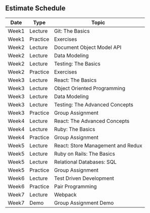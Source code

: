 ## Estimate Schedule

Date  | Type     | Topic
------|----------|--------
Week1 | Lecture  | Git: The Basics
Week1 | Practice | Exercises
Week2 | Lecture  | Document Object Model API
Week2 | Lecture  | Data Modeling
Week2 | Lecture  | Testing: The Basics
Week2 | Practice | Exercises
Week3 | Lecture  | React: The Basics
Week3 | Lecture  | Object Oriented Programming
Week3 | Lecture  | Data Modeling
Week3 | Lecture  | Testing: The Advanced Concepts
Week3 | Practice | Group Assignment
Week4 | Lecture  | React: The Advanced Concepts
Week4 | Lecture  | Ruby: The Basics
Week4 | Practice | Group Assignment
Week5 | Lecture  | React: Store Management and Redux
Week5 | Lecture  | Ruby on Rails: The Basics
Week5 | Lecture  | Relational Databases: SQL
Week5 | Practice | Group Assignment
Week6 | Lecture  | Test Driven Development
Week6 | Practice | Pair Programming
Week7 | Lecture  | Webpack
Week7 | Demo     | Group Assignment Demo